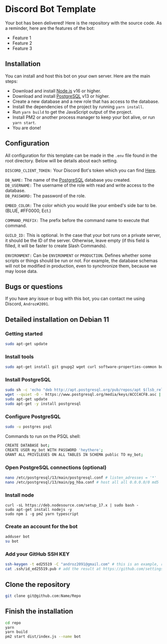 # Discord Bot Template

Your bot has been delivered! Here is the repository with the source code. As a reminder, here are the features of the bot:

* Feature 1
* Feature 2
* Feature 3

## Installation

You can install and host this bot on your own server. Here are the main steps:

* Download and install [Node.js](https://nodejs.org) v16 or higher.
* Download and install [PostgreSQL](https://www.postgresql.org) v13 or higher.
* Create a new database and a new role that has access to the database.
* Install the dependencies of the project by running `yarn install`.
* Run `yarn build` to get the JavaScript output of the project.
* Install PM2 or another process manager to keep your bot alive, or run `yarn start`.
* You are done!

## Configuration 
All configuration for this template can be made in the `.env` file found in the root directory. Below will be details about each setting.  
  
`DISCORD_CLIENT_TOKEN:` Your Discord Bot's token which you can find [Here](https://discord.com/developers/applications).  
  
`DB_NAME:` The name of the [PostgreSQL](https://www.postgresql.org) database you created.  
`DB_USERNAME:` The username of the role with read and write access to the database.  
`DB_PASSWORD:` The password of the role.
  
`EMBED_COLOR:` The color which you would like your embed's side bar to be. (BLUE, #FF0000, Ect.)  
  
`COMMAND_PREFIX:` The prefix before the command name to execute that command.  
  
`GUILD_ID:` This is optional. In the case that your bot runs on a private server, it should be the ID of the server. Otherwise, leave empty (if this field is filled, it will be faster to create Slash Commands).
  
`ENVIRONMENT:` Can be `ENVIRONMENT` or `PRODUCTION`. Defines whether some scripts or things should be run or not. For example, the database schemas will not be modified in production, even to synchronize them, because we may loose data.

## Bugs or questions

If you have any issue or bug with this bot, you can contact me using Discord, `Androz#2091`.

## Detailed installation on Debian 11

### Getting started
```sh
sudo apt-get update
```

### Install tools
```sh
sudo apt-get install git gnupg2 wget curl software-properties-common build-essential ffmpeg
```

### Install PostgreSQL
```sh
sudo sh -c 'echo "deb http://apt.postgresql.org/pub/repos/apt $(lsb_release -cs)-pgdg main" > /etc/apt/sources.list.d/pgdg.list'
wget --quiet -O - https://www.postgresql.org/media/keys/ACCC4CF8.asc | sudo apt-key add -
sudo apt-get update
sudo apt-get -y install postgresql
```

### Configure PostgreSQL
```sh
sudo -u postgres psql
```
Commands to run on the PSQL shell:
```sh
CREATE DATABASE bot;
CREATE USER my_bot WITH PASSWORD 'heythere';
GRANT ALL PRIVILEGES ON ALL TABLES IN SCHEMA public TO my_bot;
```

### Open PostgreSQL connections (optional)
```sh
nano /etc/postgresql/13/main/postgresql.conf # listen_adresses = '*'
nano /etc/postgresql/13/main/pg_hba.conf # host all all 0.0.0.0/0 md5
```

### Install node
```
curl -sL https://deb.nodesource.com/setup_17.x | sudo bash -
sudo apt-get install nodejs -y
sudo npm i -g pm2 yarn typescript
```

### Create an account for the bot
```sh
adduser bot
su bot
```

### Add your GitHub SSH KEY
```sh
ssh-keygen -t ed25519 -C "androz2091@gmail.com" # this is an example, replace with your email
cat .ssh/id_ed25519.pub # add the result at https://github.com/settings/keys
```

## Clone the repository
```sh
git clone git@github.com:Name/Repo
```

## Finish the installation
```sh
cd repo
yarn
yarn build
pm2 start dist/index.js --name bot
```
